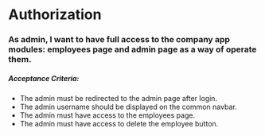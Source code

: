 # Authorization

### As admin, I want to have full access to the company app modules: employees page and admin page as a way of operate them.

##### Acceptance Criteria:

- The admin must be redirected to the admin page after login.
- The admin username should be displayed on the common navbar.
- The admin must have access to the employees page.
- The admin must have access to delete the employee button.
